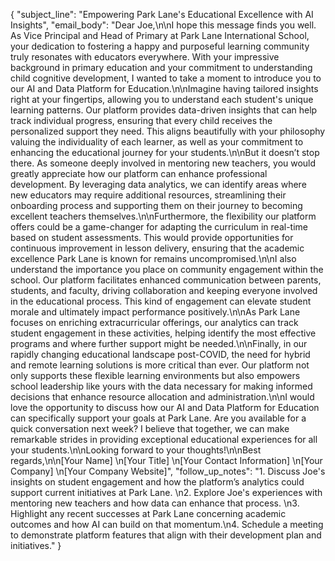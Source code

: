 {
  "subject_line": "Empowering Park Lane's Educational Excellence with AI Insights",
  "email_body": "Dear Joe,\n\nI hope this message finds you well. As Vice Principal and Head of Primary at Park Lane International School, your dedication to fostering a happy and purposeful learning community truly resonates with educators everywhere. With your impressive background in primary education and your commitment to understanding child cognitive development, I wanted to take a moment to introduce you to our AI and Data Platform for Education.\n\nImagine having tailored insights right at your fingertips, allowing you to understand each student's unique learning patterns. Our platform provides data-driven insights that can help track individual progress, ensuring that every child receives the personalized support they need. This aligns beautifully with your philosophy valuing the individuality of each learner, as well as your commitment to enhancing the educational journey for your students.\n\nBut it doesn’t stop there. As someone deeply involved in mentoring new teachers, you would greatly appreciate how our platform can enhance professional development. By leveraging data analytics, we can identify areas where new educators may require additional resources, streamlining their onboarding process and supporting them on their journey to becoming excellent teachers themselves.\n\nFurthermore, the flexibility our platform offers could be a game-changer for adapting the curriculum in real-time based on student assessments. This would provide opportunities for continuous improvement in lesson delivery, ensuring that the academic excellence Park Lane is known for remains uncompromised.\n\nI also understand the importance you place on community engagement within the school. Our platform facilitates enhanced communication between parents, students, and faculty, driving collaboration and keeping everyone involved in the educational process. This kind of engagement can elevate student morale and ultimately impact performance positively.\n\nAs Park Lane focuses on enriching extracurricular offerings, our analytics can track student engagement in these activities, helping identify the most effective programs and where further support might be needed.\n\nFinally, in our rapidly changing educational landscape post-COVID, the need for hybrid and remote learning solutions is more critical than ever. Our platform not only supports these flexible learning environments but also empowers school leadership like yours with the data necessary for making informed decisions that enhance resource allocation and administration.\n\nI would love the opportunity to discuss how our AI and Data Platform for Education can specifically support your goals at Park Lane. Are you available for a quick conversation next week? I believe that together, we can make remarkable strides in providing exceptional educational experiences for all your students.\n\nLooking forward to your thoughts!\n\nBest regards,\n\n[Your Name]  \n[Your Title]  \n[Your Contact Information]  \n[Your Company]  \n[Your Company Website]",
  "follow_up_notes": "1. Discuss Joe's insights on student engagement and how the platform’s analytics could support current initiatives at Park Lane.  \n2. Explore Joe's experiences with mentoring new teachers and how data can enhance that process.  \n3. Highlight any recent successes at Park Lane concerning academic outcomes and how AI can build on that momentum.\n4. Schedule a meeting to demonstrate platform features that align with their development plan and initiatives."
}